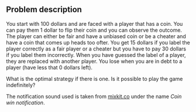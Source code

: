 
## Problem description

You start with 100 dollars and are faced with a player that has a coin.
You can pay them 1 dollar to flip their coin and you can observe the outcome. The player can either be fair and have a unbiased coin or be a cheater and have a coin that comes up heads too ofter.
You get 15 dollars if you label the player correctly as a fair player or a cheater but you have to pay 30 dollars if you label them incorrectly.
When you have guessed the label of a player, they are replaced with another player.
You lose when you are in debt to a player (have less that 0 dollars left).

What is the optimal strategy if there is one.
Is it possible to play the game indefinitely?


The notification sound used is taken from
[mixkit.co](https://mixkit.co/free-sound-effects/coin/) 
under the name *Coin win notification*.